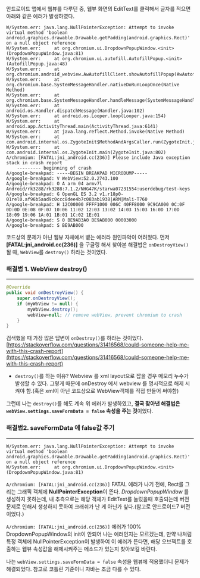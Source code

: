 안드로이드 앱에서 웹뷰를 다루던 중, 웹뷰 화면의 EditText를 클릭해서 글자를 적으면 아래와 같은 에러가 발생하였다.

```log
W/System.err: java.lang.NullPointerException: Attempt to invoke virtual method 'boolean android.graphics.drawable.Drawable.getPadding(android.graphics.Rect)' on a null object reference
W/System.err:     at org.chromium.ui.DropdownPopupWindow.<init>(DropdownPopupWindow.java:81)
W/System.err:     at org.chromium.ui.autofill.AutofillPopup.<init>(AutofillPopup.java:48)
W/System.err:     at org.chromium.android_webview.AwAutofillClient.showAutofillPopup(AwAutofillClient.java:50)
W/System.err:     at org.chromium.base.SystemMessageHandler.nativeDoRunLoopOnce(Native Method)
W/System.err:     at org.chromium.base.SystemMessageHandler.handleMessage(SystemMessageHandler.java:39)
W/System.err:     at android.os.Handler.dispatchMessage(Handler.java:102)
W/System.err:     at android.os.Looper.loop(Looper.java:154)
W/System.err:     at android.app.ActivityThread.main(ActivityThread.java:6141)
W/System.err:     at java.lang.reflect.Method.invoke(Native Method)
W/System.err:     at com.android.internal.os.ZygoteInit$MethodAndArgsCaller.run(ZygoteInit.java:912)
W/System.err:     at com.android.internal.os.ZygoteInit.main(ZygoteInit.java:802)
A/chromium: [FATAL:jni_android.cc(236)] Please include Java exception stack in crash report
    --------- beginning of crash
A/google-breakpad: -----BEGIN BREAKPAD MICRODUMP-----
A/google-breakpad: V WebView:52.0.2743.100
A/google-breakpad: O A arm 04 armv7l Android/rk3288/rk3288:7.1.2/NHG47K/starwa07231554:userdebug/test-keys
A/google-breakpad: G OpenGL ES 3.2 v1.r18p0-01rel0.af96b5aad9c0ccc8dee4b7c083ab1938|ARM|Mali-T760
A/google-breakpad: H 12C00000 FFFF1000 006C 40FF8000 9C9CA000 0C:0F 0D:0D 0E:08 0F:07 10:06 11:02 12:03 13:02 14:03 15:03 16:0D 17:0D 18:09 19:06 1A:01 1B:01 1C:02 1E:01
A/google-breakpad: S 0 BE9AB3A0 BE9AB000 00003000
A/google-breakpad: S BE9AB000
```

코드상의 문제가 아닌 웹뷰 자체에서 뱉는 에러라 원인파악이 어려웠다. 먼저 **[FATAL:jni_android.cc(236)]** 을 구글링 해서 찾아본 해결법은 `onDestroyView()` 될 때, `WebView`를 `destroy()` 하라는 것이었다.
</br>


### 해결법 1. WebView destroy()
---
```java
@Override
public void onDestroyView() {
    super.onDestroyView();
    if (myWbView != null) {
        myWbView.destroy();
        webView=null; // remove webView, prevent chromium to crash
    }
}
```
검색했을 때 가장 많은 답변이 `onDestroy()`를 하라는 것이었다.
[https://stackoverflow.com/questions/31416568/could-someone-help-me-with-this-crash-report](https://stackoverflow.com/questions/31416568/could-someone-help-me-with-this-crash-report)

- `destroy()`를 하는 이유? 
Webview 를 xml layout으로 잡을 경우 메모리 누수가 발생할 수 있다. 그렇게 때문에 onDestroy 에서 webview 를 명시적으로 해제 시켜야 함.(혹은 xml이 아닌 코드상으로 WebView객체를 직접 만들어 써야함)

그런데 나는 `destroy()`를 해도 계속 위 에러가 발생하였고, **결국 찾아낸 해결법은 `webView.settings.saveFormData = false` 속성을 주는 것**이었다.
</br>

### 해결법2. saveFormData 에 false값 주기
---
```
W/System.err: java.lang.NullPointerException: Attempt to invoke virtual method 'boolean android.graphics.drawable.Drawable.getPadding(android.graphics.Rect)' on a null object reference
W/System.err:     at org.chromium.ui.DropdownPopupWindow.<init>(DropdownPopupWindow.java:81)
```

`A/chromium: [FATAL:jni_android.cc(236)]` FATAL 에러가 나기 전에, Rect를 그리는 그래픽 객체에 **NullPointerException**이 뜬다. *DropdownPopupWindow* 를 생성하지 못하는데, 내 추측으로는 해당 객체가 EditText를 눌렀을때 호출되는데 버전문제로 인해서 생성하지 못하여 크래쉬가 난 게 아닌가 싶다.(참고로 안드로이드7 버전이었다.)

`A/chromium: [FATAL:jni_android.cc(236)]` 에러가 100% DropdownPopupWindow의 init이 안되어 나는 에러인지는 모르겠는데, 만약 나처럼 특정 객체에 NullPointerException이 발생하여 이 에러가 뜬다면, 해당 오브젝트를 호출하는 웹뷰 속성값을 해제시켜주는 메소드가 있는지 찾아보길 바란다.

나는 `webView.settings.saveFormData = false` 속성을 웹뷰에 적용했더니 문제가 해결되었다. 참고로 코틀린 기준이니 자바는 조금 다를 수 있다.

</br>


